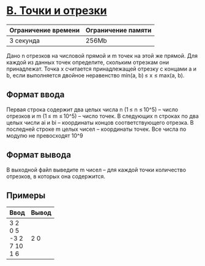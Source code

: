 # [B. Точки и отрезки](https://contest.yandex.ru/contest/27883/problems/B/ "Ссылка на сайт с задачей")
| Ограничение времени | Ограничение памяти |
| -|-|
| 3 секунда | 256Mb |

Дано n отрезков на числовой прямой и m точек на этой же прямой. Для каждой из данных точек определите, скольким отрезкам они принадлежат. Точка x считается принадлежащей отрезку с концами a и b, если выполняется двойное неравенство min(a, b) ≤ x ≤ max(a, b).

## Формат ввода

Первая строка содержит два целых числа n (1 ≤ n ≤ 10^5) – число отрезков и m (1 ≤ m ≤ 10^5) – число точек. В следующих n строках по два целых числи ai и bi – координаты концов соответствующего отрезка. В последней строке m целых чисел – координаты точек. Все числа по модулю не превосходят 10^9

## Формат вывода

В выходной файл выведите m чисел – для каждой точки количество отрезков, в которых она содержится.

## Примеры

| Ввод | Вывод |
| -|-|
| 3 2</br>0 5</br>-3 2</br>7 10</br>1 6 | 2 0 |